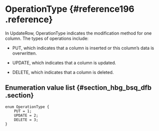 # OperationType {#reference196 .reference}

In UpdateRow, OperationType indicates the modification method for one column. The types of operations include:

-   PUT, which indicates that a column is inserted or this column’s data is overwritten.

-   UPDATE, which indicates that a column is updated.

-   DELETE, which indicates that a column is deleted.


## Enumeration value list {#section_hbg_bsq_dfb .section}

```language-xml
enum OperationType {
    PUT = 1;
    UPDATE = 2;
    DELETE = 3;
}

```

